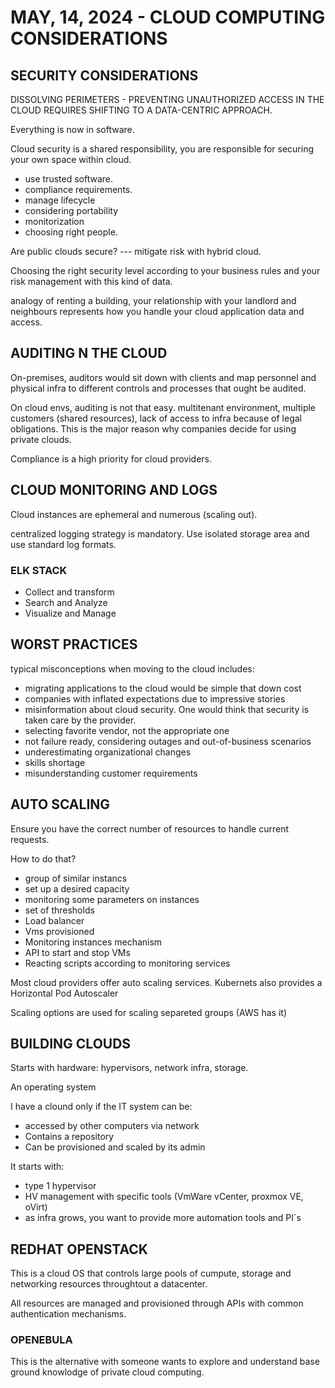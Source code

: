 # MAY, 14, 2024 - CLOUD COMPUTING CONSIDERATIONS

## SECURITY CONSIDERATIONS

DISSOLVING PERIMETERS - PREVENTING UNAUTHORIZED ACCESS IN THE CLOUD REQUIRES 
SHIFTING TO A DATA-CENTRIC APPROACH.

Everything is now in software.

Cloud security is a shared responsibility, you are responsible for securing your own space within
cloud.

- use trusted software.
- compliance requirements.
- manage lifecycle
- considering portability
- monitorization
- choosing right people.

Are public clouds secure? --- mitigate risk with hybrid cloud.

Choosing the right security level according to your business rules and your risk management with 
this kind of data.

analogy of renting a building, your relationship with your landlord and neighbours represents how
you handle your cloud application data and access.

## AUDITING N THE CLOUD

On-premises, auditors would sit down with clients and map personnel and physical infra 
to different controls and processes that ought be audited.

On cloud envs, auditing is not that easy. multitenant environment, multiple customers (shared resources),
lack of access to infra because of legal obligations. This is the major reason why companies decide for using 
private clouds.

Compliance is a high priority for cloud providers.


## CLOUD MONITORING AND LOGS

Cloud instances are ephemeral and numerous (scaling out).

centralized logging strategy is mandatory. Use isolated storage area and use standard log formats.

### ELK STACK

- Collect and transform
- Search and Analyze
- Visualize and Manage


## WORST PRACTICES

typical misconceptions when moving to the cloud includes:

- migrating applications to the cloud would be simple that down cost
- companies with inflated expectations due to impressive stories
- misinformation about cloud security. One would think that security is taken care by the provider.
- selecting favorite vendor, not the appropriate one
- not failure ready, considering outages and out-of-business scenarios
- underestimating organizational changes
- skills shortage
- misunderstanding customer requirements

## AUTO SCALING

Ensure you have the correct number of resources to handle current requests.

How to do that?

- group of similar instancs
- set up a desired capacity
- monitoring some parameters on instances
- set of thresholds
- Load balancer
- Vms provisioned
- Monitoring instances mechanism
- API to start and stop VMs
- Reacting scripts according to monitoring services

Most cloud providers offer auto scaling services. Kubernets also provides a Horizontal Pod Autoscaler

Scaling options are used for scaling separeted groups (AWS has it)

## BUILDING CLOUDS

Starts with hardware: hypervisors, network infra, storage.

An operating system

I have a clound only if the IT system can be:

- accessed by other computers via network
- Contains a repository
- Can be provisioned and scaled by its admin

It starts with:

- type 1 hypervisor
- HV management with specific tools (VmWare vCenter, proxmox VE, oVirt)
- as infra grows, you want to provide more automation tools and PI´s

## REDHAT OPENSTACK

This is a cloud OS that controls large pools of cumpute, storage and networking resources throughtout a datacenter.

All resources are managed and provisioned through APIs with common authentication mechanisms.

### OPENEBULA

This is the alternative with someone wants to explore and understand base ground knowlodge of private cloud computing.

